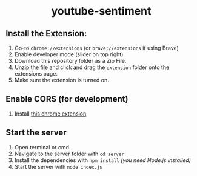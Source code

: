 <h1 align="center">youtube-sentiment</h1>

## Install the Extension:
1. Go-to `chrome://extensions` (or `brave://extensions` if using Brave)
2. Enable developer mode (slider on top right)
3. Download this repository folder as a Zip File.
4. Unzip the file and click and drag the `extension` folder onto the extensions page.
5. Make sure the extension is turned on.

## Enable CORS (for development)
1. Install [this chrome extension](https://chrome.google.com/webstore/detail/allow-cors-access-control/lhobafahddgcelffkeicbaginigeejlf?hl=en)

## Start the server
1. Open terminal or cmd.
2. Navigate to the server folder with `cd server`
3. Install the dependencies with `npm install` _(you need Node.js installed)_
4. Start the server with `node index.js`
